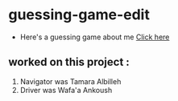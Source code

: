 # guessing-game-edit
* Here's a guessing game about me [Click here](https://tamaraalbilleh.github.io/guessing-game-edit/index) 
## worked on this project :
1. Navigator was Tamara Albilleh 
1. Driver was Wafa'a Ankoush
